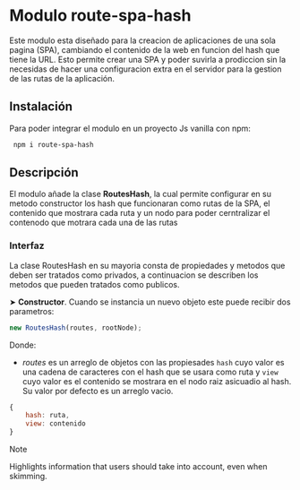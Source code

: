 # Modulo route-spa-hash
Este modulo esta diseñado para la creacion de aplicaciones de una sola pagina (SPA), cambiando el contenido de la web en funcion del hash que tiene la URL. Esto permite crear una SPA y poder suvirla a prodiccion sin la necesidas de hacer una configuracion extra en el servidor para la gestion de las rutas de la aplicación. 

## Instalación
Para poder integrar el modulo en un proyecto Js vanilla con npm:
```bash
 npm i route-spa-hash
```
## Descripción
El modulo añade la clase __RoutesHash__, la cual permite configurar en su metodo constructor los hash que funcionaran como rutas de la SPA, el contenido que mostrara cada ruta y un nodo para poder cerntralizar el contenodo que motrara cada una de las rutas

### Interfaz
La clase RoutesHash en su mayoria consta de propiedades y metodos que deben ser tratados como privados, a continuacion se describen los metodos que pueden tratados como publicos.

➤ __Constructor__. Cuando se instancia un nuevo objeto este puede recibir dos parametros:
```js
new RoutesHash(routes, rootNode);
```
Donde:
- _routes_ es un arreglo de objetos con las propiesades `hash` cuyo valor es  una cadena de caracteres con el hash que se usara como ruta y `view` cuyo valor es el contenido se mostrara en el nodo raiz asicuadio al hash. Su valor por defecto es un arreglo vacio.
```js
{
    hash: ruta,
    view: contenido
}
```
> [!NOTE]
> Highlights information that users should take into account, even when skimming.
